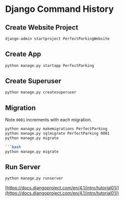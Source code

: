 # Django Command History

## Create Website Project

```bash
django-admin startproject PerfectParkingWebsite
```

## Create App

```bash
python manage.py startapp PerfectParking
```

## Create Superuser

```bash
python manage.py createsuperuser
```

## Migration

Note `0001` increments with each migration.

```bash
python manage.py makemigrations PerfectParking
python manage.py sqlmigrate PerfectParking 0001
python manage.py migrate

```bash
python manage.py migrate
```

## Run Server

```bash
python manage.py runserver
```


[https://docs.djangoproject.com/en/4.1/intro/tutorial01/](https://docs.djangoproject.com/en/4.1/intro/tutorial01/)

```bash

```
